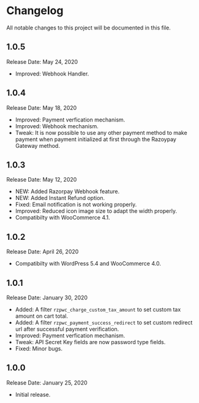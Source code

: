 # Changelog
All notable changes to this project will be documented in this file.

## 1.0.5
Release Date: May 24, 2020

* Improved: Webhook Handler.

## 1.0.4
Release Date: May 18, 2020

* Improved: Payment verfication mechanism.
* Improved: Webhook mechanism.
* Tweak: It is now possible to use any other payment method to make payment when payment initialized at first through the Razoypay Gateway method.

## 1.0.3
Release Date: May 12, 2020

* NEW: Added Razorpay Webhook feature.
* NEW: Added Instant Refund option.
* Fixed: Email notification is not working properly.
* Improved: Reduced icon image size to adapt the width properly.
* Compatibilty with WooCommerce 4.1.

## 1.0.2
Release Date: April 26, 2020

* Compatibilty with WordPress 5.4 and WooCommerce 4.0.

## 1.0.1
Release Date: January 30, 2020

* Added: A filter `rzpwc_charge_custom_tax_amount` to set custom tax amount on cart total.
* Added: A filter `rzpwc_payment_success_redirect` to set custom redirect url after successful payment verification.
* Improved: Payment verfication mechanism.
* Tweak: API Secret Key fields are now password type fields.
* Fixed: Minor bugs.

## 1.0.0
Release Date: January 25, 2020

* Initial release.